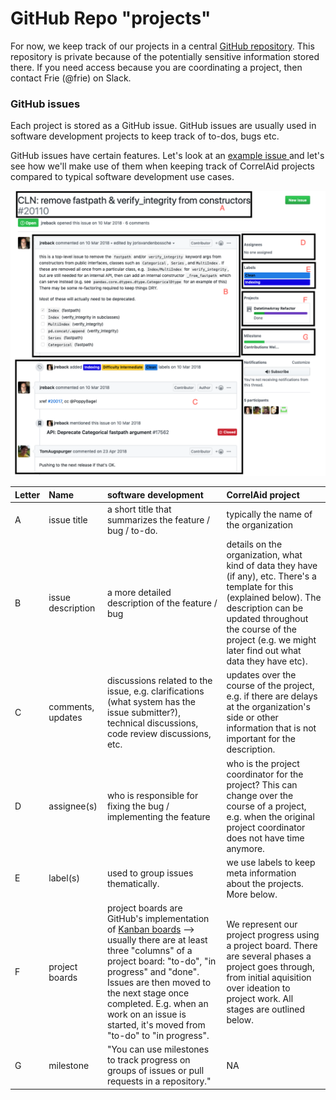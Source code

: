 # GitHub Repo "projects"

For now, we keep track of our projects in a central [GitHub repository](https://github.com/CorrelAid/projects). This repository is private because of the potentially sensitive information stored there. If you need access because you are coordinating a project, then contact Frie \(@frie\) on Slack.

### GitHub issues 

Each project is stored as a GitHub issue. GitHub issues are usually used in software development projects to keep track of to-dos, bugs etc. 

GitHub issues have certain features. Let's look at an [example issue ](https://github.com/pandas-dev/pandas/issues/20110)and let's see how we'll make use of them when keeping track of CorrelAid projects compared to typical software development use cases.

![](../../.gitbook/assets/screenshot-2020-02-03-at-17.22.46.png)

| Letter | Name |  software development | CorrelAid project |
| :--- | :--- | :--- | :--- |
| A | issue title | a short title that summarizes the feature / bug / to-do.  | typically the name of the organization |
| B | issue description | a more detailed description of the feature / bug  | details on the organization, what kind of data they have \(if any\), etc. There's a template for this \(explained below\). The description can be updated throughout the course of the project \(e.g. we might later find out what data they have etc\).  |
| C | comments, updates | discussions related to the issue, e.g. clarifications \(what system has the issue submitter?\), technical discussions, code review discussions, etc. | updates over the course of the project, e.g. if there are delays at the organization's side or other information that is not important for the description.  |
| D | assignee\(s\) | who is responsible for fixing the bug / implementing the feature  | who is the project coordinator for the project? This can change over the course of a project, e.g. when the original project coordinator does not have time anymore.  |
| E | label\(s\) | used to group issues thematically.  | we use labels to keep meta information about the projects. More below.  |
| F | project boards | project boards are GitHub's implementation of [Kanban boards](https://en.wikipedia.org/wiki/Kanban_board) --&gt; usually there are at least three "columns" of a project board: "to-do", "in progress" and "done". Issues are then moved to the next stage once completed. E.g. when an work on an issue is started, it's moved from "to-do" to "in progress".  | We represent our project progress using a project board. There are several phases a project goes through, from initial aquisition over ideation to project work. All stages are outlined below.  |
| G | milestone | "You can use milestones to track progress on groups of issues or pull requests in a repository." | NA |

